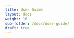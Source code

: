 ```yaml
---
title: User Guide
layout: docs
weight: 16
sub-folder: /docs/user-guide/
draft: true
---
```


